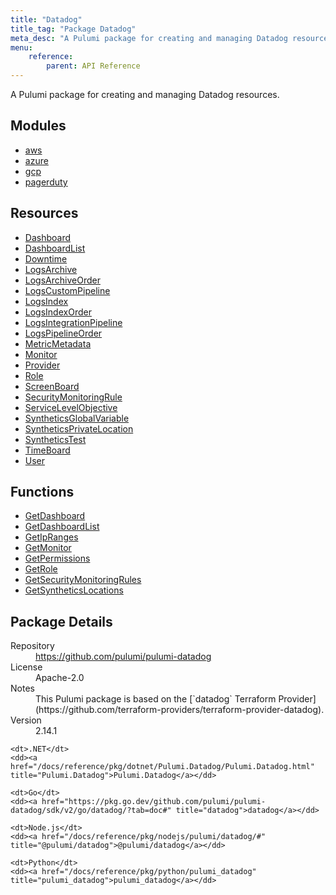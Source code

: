 ```yaml
---
title: "Datadog"
title_tag: "Package Datadog"
meta_desc: "A Pulumi package for creating and managing Datadog resources."
menu:
    reference:
        parent: API Reference
---
```


<!-- WARNING: this file was generated by Pulumi Docs Generator. -->
<!-- Do not edit by hand unless you're certain you know what you are doing! -->

A Pulumi package for creating and managing Datadog resources.

<h2 id="modules">Modules</h2>
<ul class="api">
    <li><a href="aws/" title="aws"><span class="symbol module"></span>aws</a></li>
    <li><a href="azure/" title="azure"><span class="symbol module"></span>azure</a></li>
    <li><a href="gcp/" title="gcp"><span class="symbol module"></span>gcp</a></li>
    <li><a href="pagerduty/" title="pagerduty"><span class="symbol module"></span>pagerduty</a></li>
</ul>

<h2 id="resources">Resources</h2>
<ul class="api">
    <li><a href="dashboard" title="Dashboard"><span class="symbol resource"></span>Dashboard</a></li>
    <li><a href="dashboardlist" title="DashboardList"><span class="symbol resource"></span>DashboardList</a></li>
    <li><a href="downtime" title="Downtime"><span class="symbol resource"></span>Downtime</a></li>
    <li><a href="logsarchive" title="LogsArchive"><span class="symbol resource"></span>LogsArchive</a></li>
    <li><a href="logsarchiveorder" title="LogsArchiveOrder"><span class="symbol resource"></span>LogsArchiveOrder</a></li>
    <li><a href="logscustompipeline" title="LogsCustomPipeline"><span class="symbol resource"></span>LogsCustomPipeline</a></li>
    <li><a href="logsindex" title="LogsIndex"><span class="symbol resource"></span>LogsIndex</a></li>
    <li><a href="logsindexorder" title="LogsIndexOrder"><span class="symbol resource"></span>LogsIndexOrder</a></li>
    <li><a href="logsintegrationpipeline" title="LogsIntegrationPipeline"><span class="symbol resource"></span>LogsIntegrationPipeline</a></li>
    <li><a href="logspipelineorder" title="LogsPipelineOrder"><span class="symbol resource"></span>LogsPipelineOrder</a></li>
    <li><a href="metricmetadata" title="MetricMetadata"><span class="symbol resource"></span>MetricMetadata</a></li>
    <li><a href="monitor" title="Monitor"><span class="symbol resource"></span>Monitor</a></li>
    <li><a href="provider" title="Provider"><span class="symbol resource"></span>Provider</a></li>
    <li><a href="role" title="Role"><span class="symbol resource"></span>Role</a></li>
    <li><a href="screenboard" title="ScreenBoard"><span class="symbol resource"></span>ScreenBoard</a></li>
    <li><a href="securitymonitoringrule" title="SecurityMonitoringRule"><span class="symbol resource"></span>SecurityMonitoringRule</a></li>
    <li><a href="servicelevelobjective" title="ServiceLevelObjective"><span class="symbol resource"></span>ServiceLevelObjective</a></li>
    <li><a href="syntheticsglobalvariable" title="SyntheticsGlobalVariable"><span class="symbol resource"></span>SyntheticsGlobalVariable</a></li>
    <li><a href="syntheticsprivatelocation" title="SyntheticsPrivateLocation"><span class="symbol resource"></span>SyntheticsPrivateLocation</a></li>
    <li><a href="syntheticstest" title="SyntheticsTest"><span class="symbol resource"></span>SyntheticsTest</a></li>
    <li><a href="timeboard" title="TimeBoard"><span class="symbol resource"></span>TimeBoard</a></li>
    <li><a href="user" title="User"><span class="symbol resource"></span>User</a></li>
</ul>

<h2 id="functions">Functions</h2>
<ul class="api">
    <li><a href="getdashboard" title="GetDashboard"><span class="symbol function"></span>GetDashboard</a></li>
    <li><a href="getdashboardlist" title="GetDashboardList"><span class="symbol function"></span>GetDashboardList</a></li>
    <li><a href="getipranges" title="GetIpRanges"><span class="symbol function"></span>GetIpRanges</a></li>
    <li><a href="getmonitor" title="GetMonitor"><span class="symbol function"></span>GetMonitor</a></li>
    <li><a href="getpermissions" title="GetPermissions"><span class="symbol function"></span>GetPermissions</a></li>
    <li><a href="getrole" title="GetRole"><span class="symbol function"></span>GetRole</a></li>
    <li><a href="getsecuritymonitoringrules" title="GetSecurityMonitoringRules"><span class="symbol function"></span>GetSecurityMonitoringRules</a></li>
    <li><a href="getsyntheticslocations" title="GetSyntheticsLocations"><span class="symbol function"></span>GetSyntheticsLocations</a></li>
</ul>

<h2 id="package-details">Package Details</h2>
<dl class="package-details">
	<dt>Repository</dt>
	<dd><a href="https://github.com/pulumi/pulumi-datadog">https://github.com/pulumi/pulumi-datadog</a></dd>
	<dt>License</dt>
	<dd>Apache-2.0</dd>
	<dt>Notes</dt>
	<dd>This Pulumi package is based on the [`datadog` Terraform Provider](https://github.com/terraform-providers/terraform-provider-datadog).</dd>
	<dt>Version</dt>
	<dd>2.14.1</dd>
</dl>



<dl class="tabular">

    <dt>.NET</dt>
    <dd><a href="/docs/reference/pkg/dotnet/Pulumi.Datadog/Pulumi.Datadog.html" title="Pulumi.Datadog">Pulumi.Datadog</a></dd>

    <dt>Go</dt>
    <dd><a href="https://pkg.go.dev/github.com/pulumi/pulumi-datadog/sdk/v2/go/datadog/?tab=doc#" title="datadog">datadog</a></dd>

    <dt>Node.js</dt>
    <dd><a href="/docs/reference/pkg/nodejs/pulumi/datadog/#" title="@pulumi/datadog">@pulumi/datadog</a></dd>

    <dt>Python</dt>
    <dd><a href="/docs/reference/pkg/python/pulumi_datadog" title="pulumi_datadog">pulumi_datadog</a></dd>

</dl>

